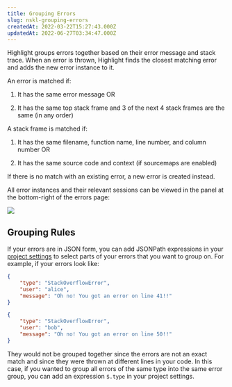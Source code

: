 ```yaml
---
title: Grouping Errors
slug: nskl-grouping-errors
createdAt: 2022-03-22T15:27:43.000Z
updatedAt: 2022-06-27T03:34:47.000Z
---
```


Highlight groups errors together based on their error message and stack trace. When an error is thrown, Highlight finds the closest matching error and adds the new error instance to it.

An error is matched if:

1.  It has the same error message OR

2.  It has the same top stack frame and 3 of the next 4 stack frames are the same (in any order)

A stack frame is matched if:

1.  It has the same filename, function name, line number, and column number OR

2.  It has the same source code and context (if sourcemaps are enabled)

If there is no match with an existing error, a new error is created instead.

All error instances and their relevant sessions can be viewed in the panel at the bottom-right of the errors page:

![](https://archbee-image-uploads.s3.amazonaws.com/XPwQFz8tul7ogqGkmtA0y/dtskjMnjjfkc83L_CVIsX_screen-shot-2022-03-22-at-113751-am.png)

## Grouping Rules

If your errors are in JSON form, you can add JSONPath expressions in your [project settings](https://app.highlight.run/settings) to select parts of your errors that you want to group on. For example, if your errors look like:

```json
{
    "type": "StackOverflowError",
    "user": "alice",
    "message": "Oh no! You got an error on line 41!!"
}

{
    "type": "StackOverflowError",
    "user": "bob",
    "message": "Oh no! You got an error on line 50!!"
}
```

They would not be grouped together since the errors are not an exact match and since they were thrown at different lines in your code. In this case, if you wanted to group all errors of the same type into the same error group, you can add an expression `$.type` in your project settings.
